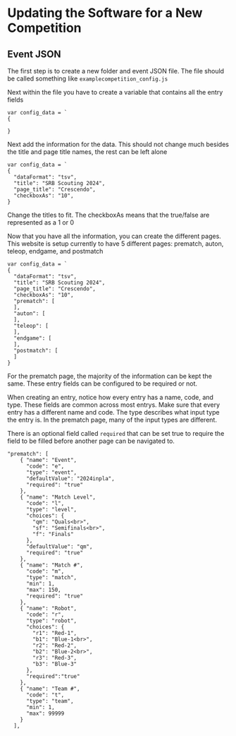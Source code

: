 # Updating the Software for a New Competition

## Event JSON

The first step is to create a new folder and event JSON file. The file should be called something like ``` examplecompetition_config.js ```

Next within the file you have to create a variable that contains all the entry fields
```
var config_data = `
{

}
```
Next add the information for the data. This should not change much besides the title and page title names, the rest can be left alone

```
var config_data = `
{
  "dataFormat": "tsv",
  "title": "SRB Scouting 2024",
  "page_title": "Crescendo",
  "checkboxAs": "10",
}
```
Change the titles to fit. The checkboxAs means that the true/false are represented as a 1 or 0

Now that you have all the information, you can create the different pages. This website is setup currently to have 5 different pages: prematch, auton, teleop, endgame, and postmatch

```
var config_data = `
{
  "dataFormat": "tsv",
  "title": "SRB Scouting 2024",
  "page_title": "Crescendo",
  "checkboxAs": "10",
  "prematch": [
  ],
  "auton": [
  ],
  "teleop": [
  ],
  "endgame": [
  ],
  "postmatch": [
  ]
}
```

For the prematch page, the majority of the information can be kept the same. These entry fields can be configured to be required or not. 

When creating an entry, notice how every entry has a name, code, and type. These fields are common across most entrys. Make sure that every entry has a different name and code. The type describes what input type the entry is. In the prematch page, many of the input types are different. 

There is an optional field called ``` required ``` that can be set true to require the field to be filled before another page can be navigated to.

```
"prematch": [
    { "name": "Event",
      "code": "e",
      "type": "event",
      "defaultValue": "2024inpla", 
      "required": "true"
    },
    { "name": "Match Level",
      "code": "l",
      "type": "level",
      "choices": {
        "qm": "Quals<br>",
        "sf": "Semifinals<br>",
        "f": "Finals"
      },
      "defaultValue": "qm",
      "required": "true"
    },
    { "name": "Match #",
      "code": "m",
      "type": "match",
      "min": 1,
      "max": 150,
      "required": "true"
    },
    { "name": "Robot",
      "code": "r",
      "type": "robot",
      "choices": {
        "r1": "Red-1",
        "b1": "Blue-1<br>",
        "r2": "Red-2",
        "b2": "Blue-2<br>",
        "r3": "Red-3",
        "b3": "Blue-3"
      },
      "required":"true"
    },
    { "name": "Team #",
      "code": "t",
      "type": "team",
      "min": 1,
      "max": 99999
    }
  ],
```

